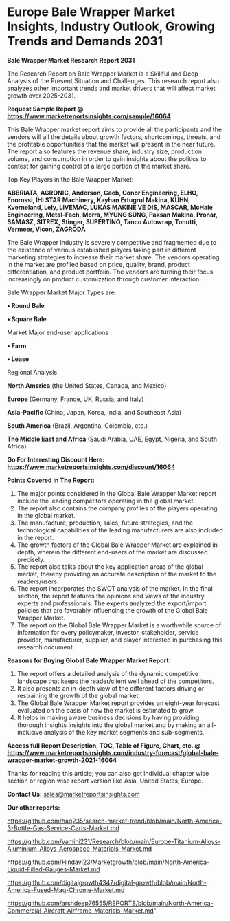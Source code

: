  # Europe Bale Wrapper Market Insights, Industry Outlook, Growing Trends and Demands 2031

<strong>Bale Wrapper Market Research Report 2031</strong>

The Research Report on Bale Wrapper Market is a Skillful and Deep Analysis of the Present Situation and Challenges. This research report also analyzes other important trends and market drivers that will affect market growth over 2025-2031.

<strong>Request Sample Report @ <a href=https://www.marketreportsinsights.com/sample/16064>https://www.marketreportsinsights.com/sample/16064</a></strong>

This Bale Wrapper market report aims to provide all the participants and the vendors will all the details about growth factors, shortcomings, threats, and the profitable opportunities that the market will present in the near future. The report also features the revenue share, industry size, production volume, and consumption in order to gain insights about the politics to contest for gaining control of a large portion of the market share.

Top Key Players in the Bale Wrapper Market:

<strong>ABBRIATA, AGRONIC, Anderson, Caeb, Conor Engineering, ELHO, Enorossi, IHI STAR Machinery, Kayhan Ertugrul Makina, KUHN, Kverneland, Lely, LIVEMAC, LUKAS MAKINE VE DIS, MASCAR, McHale Engineering, Metal-Fach, Morra, MYUNG SUNG, Paksan Makina, Pronar, SAMASZ, SITREX, Stinger, SUPERTINO, Tanco Autowrap, Tonutti, Vermeer, Vicon, ZAGRODA</strong>

The Bale Wrapper Industry is severely competitive and fragmented due to the existence of various established players taking part in different marketing strategies to increase their market share. The vendors operating in the market are profiled based on price, quality, brand, product differentiation, and product portfolio. The vendors are turning their focus increasingly on product customization through customer interaction.

Bale Wrapper Market Major Types are:

<strong>• Round Bale

• Square Bale</strong>

Market Major end-user applications :

<strong>• Farm

• Lease</strong>

Regional Analysis

</u><strong><b>North America</b></strong> (the United States, Canada, and Mexico)

<strong><b>Europe </b></strong>(Germany, France, UK, Russia, and Italy)

<strong><b>Asia-Pacific</b></strong> (China, Japan, Korea, India, and Southeast Asia)

<strong><b>South America</b></strong> (Brazil, Argentina, Colombia, etc.)

<strong><b>The Middle East and Africa</b></strong> (Saudi Arabia, UAE, Egypt, Nigeria, and South Africa)

<strong>Go For Interesting Discount Here: <a href=https://www.marketreportsinsights.com/discount/16064>https://www.marketreportsinsights.com/discount/16064</a></strong>

<strong>Points Covered in The Report:</strong>
<ol>
  <li>The major points considered in the Global Bale Wrapper Market report include the leading competitors operating in the global market.</li>
  <li>The report also contains the company profiles of the players operating in the global market.</li>
  <li>The manufacture, production, sales, future strategies, and the technological capabilities of the leading manufacturers are also included in the report.</li>
  <li>The growth factors of the Global Bale Wrapper Market are explained in-depth, wherein the different end-users of the market are discussed precisely.</li>
  <li>The report also talks about the key application areas of the global market, thereby providing an accurate description of the market to the readers/users.</li>
  <li>The report incorporates the SWOT analysis of the market. In the final section, the report features the opinions and views of the industry experts and professionals. The experts analyzed the export/import policies that are favorably influencing the growth of the Global Bale Wrapper Market.</li>
  <li>The report on the Global Bale Wrapper Market is a worthwhile source of information for every policymaker, investor, stakeholder, service provider, manufacturer, supplier, and player interested in purchasing this research document.</li>
</ol>
<strong>Reasons for Buying Global Bale Wrapper Market Report:</strong>

<ol>
  <li>The report offers a detailed analysis of the dynamic competitive landscape that keeps the reader/client well ahead of the competitors.</li>
  <li>It also presents an in-depth view of the different factors driving or restraining the growth of the global market.</li>
  <li>The Global Bale Wrapper Market report provides an eight-year forecast evaluated on the basis of how the market is estimated to grow.</li>
  <li>It helps in making aware business decisions by having providing thorough insights insights into the global market and by making an all-inclusive analysis of the key market segments and sub-segments.</li>
</ol>
<strong>Access full Report Description, TOC, Table of Figure, Chart, etc. @ <a href=https://www.marketreportsinsights.com/industry-forecast/global-bale-wrapper-market-growth-2021-16064>https://www.marketreportsinsights.com/industry-forecast/global-bale-wrapper-market-growth-2021-16064</a></strong>


Thanks for reading this article; you can also get individual chapter wise section or region wise report version like Asia, United States, Europe.

<strong>Contact Us:</strong>
sales@marketreportsinsights.com

<strong>Our other reports:</strong>

<a href=https://github.com/haq235/search-market-trend/blob/main/North-America-3-Bottle-Gas-Service-Carts-Market.md>https://github.com/haq235/search-market-trend/blob/main/North-America-3-Bottle-Gas-Service-Carts-Market.md</a>

<a href=https://github.com/yamini231/Research/blob/main/Europe-Titanium-Alloys-Aluminium-Alloys-Aerospace-Materials-Market.md>https://github.com/yamini231/Research/blob/main/Europe-Titanium-Alloys-Aluminium-Alloys-Aerospace-Materials-Market.md</a>

<a href=https://github.com/Hindavi23/Marketgrowth/blob/main/North-America-Liquid-Filled-Gauges-Market.md>https://github.com/Hindavi23/Marketgrowth/blob/main/North-America-Liquid-Filled-Gauges-Market.md</a>

<a href=https://github.com/digitalgrowth4347/digital-growth/blob/main/North-America-Fused-Mag-Chrome-Market.md>https://github.com/digitalgrowth4347/digital-growth/blob/main/North-America-Fused-Mag-Chrome-Market.md</a>

<a href=https://github.com/arshdeep76555/REPORTS/blob/main/North-America-Commercial-Aircraft-Airframe-Materials-Market.md>https://github.com/arshdeep76555/REPORTS/blob/main/North-America-Commercial-Aircraft-Airframe-Materials-Market.md</a>"
